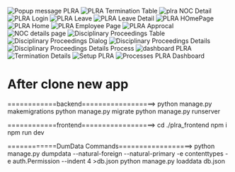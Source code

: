 
![Popup message PLRA](https://github.com/user-attachments/assets/041d63a2-6749-4280-a0de-cdc7bc51e4e1)
![PLRA Termination Table](https://github.com/user-attachments/assets/a0620690-00e4-48f1-a861-ca180fc5513d)
![plra NOC Detail](https://github.com/user-attachments/assets/fa57e11c-c66b-4c8b-9ee7-8a4f1825dc75)
![PLRA Login](https://github.com/user-attachments/assets/67d70bbf-bf41-45a6-8ebf-bb5edb307d38)
![PLRA Leave](https://github.com/user-attachments/assets/6f6795aa-90b8-42cf-a84d-3a6b8eeb8ebb)
![PLRA Leave Detail](https://github.com/user-attachments/assets/a5fcb4b8-670f-4009-8138-8a7bf13c4f60)
![PLRA HOmePage](https://github.com/user-attachments/assets/d064b6dd-9b83-46f5-a8cf-1845cd04a058)
![PLRA Home](https://github.com/user-attachments/assets/bc6ab480-f0b2-4604-8d42-ccf3fc94858a)
![PLRA Employee Page](https://github.com/user-attachments/assets/606173c3-a9da-48cd-b2ab-5c621533e249)
![PLRA Approcal](https://github.com/user-attachments/assets/59ac9601-bd21-4923-8d69-48fa60fc399e)
![NOC details page](https://github.com/user-attachments/assets/aa8eea40-44c0-4fc3-8554-5ba7e85a3a84)
![Disciplinary Proceedings Table](https://github.com/user-attachments/assets/79e6ea03-cf1a-443b-84b4-4253fd759fb0)
![Disciplinary Proceedings Dialog](https://github.com/user-attachments/assets/e27da531-8294-40b4-b1b8-2838d0d1bdb0)
![Disciplinary Proceedings Details](https://github.com/user-attachments/assets/e11d1a06-48dc-4734-89cd-604597a82ddc)
![Disciplinary Proceedings Details Process](https://github.com/user-attachments/assets/c3d1e1e0-8df2-489a-a5cf-ad92383fe0ac)
![dashboard PLRA](https://github.com/user-attachments/assets/54782811-ccb9-4e25-853f-d9a9f4da3e17)
![Termination Details](https://github.com/user-attachments/assets/b3932992-4a07-4849-a223-c6e7eacbf632)
![Setup PLRA](https://github.com/user-attachments/assets/85dc7b7d-e16d-4bcb-b952-4a96e4841c66)
![Processes PLRA Dashboard](https://github.com/user-attachments/assets/9d33fdf7-cc6d-4a57-bc52-28cda2a6ba40)


# After clone new app 

============backend==================>
python manage.py makemigrations
python manage.py migrate
python manage.py runserver

============frontend==================>
cd  ./plra_frontend
npm i 
npm run dev

============DumData Commands==================>
python manage.py dumpdata --natural-foreign --natural-primary -e contenttypes -e auth.Permission --indent 4 >db.json
python manage.py loaddata db.json
<!-- UTF-8 problem occurs during the loaddata command. To resolve this, click on UTF-8 at the bottom of the JSON file button in VS Code. -->
